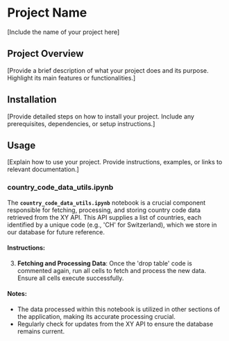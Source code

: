 # Project Name

[Include the name of your project here]

## Project Overview

[Provide a brief description of what your project does and its purpose. Highlight its main features or functionalities.]

## Installation

[Provide detailed steps on how to install your project. Include any prerequisites, dependencies, or setup instructions.]

## Usage

[Explain how to use your project. Provide instructions, examples, or links to relevant documentation.]

### country_code_data_utils.ipynb

The **`country_code_data_utils.ipynb`** notebook is a crucial component responsible for fetching, processing, and storing country code data retrieved from the XY API. This API supplies a list of countries, each identified by a unique code (e.g., 'CH' for Switzerland), which we store in our database for future reference.

#### Instructions:


3. **Fetching and Processing Data**: Once the 'drop table' code is commented again, run all cells to fetch and process the new data. Ensure all cells execute successfully.

#### Notes:
- The data processed within this notebook is utilized in other sections of the application, making its accurate processing crucial.
- Regularly check for updates from the XY API to ensure the database remains current.

